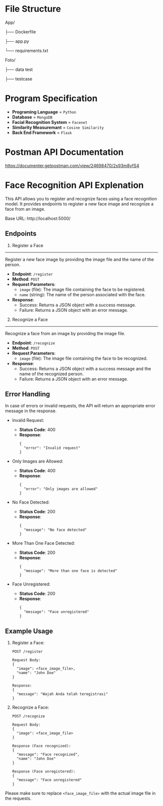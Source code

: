 File Structure
=====================
App/

├── Dockerfile

├── app.py

└── requirements.txt

Foto/

├── data test

├── testcase

Program Specification 
=====================
- **Programing Language** = `Python`
- **Database** = `MongoDB`
- **Facial Recognition System** = `Facenet`
- **Similarity Measuremant** = `Cosine Similarity`
- **Back End Framework** = `Flask`

Postman API Documentation 
=========================
https://documenter.getpostman.com/view/24698470/2s93m8yfS4

Face Recognition API Explenation  
================================

This API allows you to register and recognize faces using a face recognition model. It provides endpoints to register a new face image and recognize a face from an image.

Base URL: http://localhost:5000/

Endpoints
---------

1. Register a Face

---

Register a new face image by providing the image file and the name of the person.

- **Endpoint**: `/register`
- **Method**: `POST`
- **Request Parameters**:
  - `image` (file): The image file containing the face to be registered.
  - `name` (string): The name of the person associated with the face.
- **Response**:
  - Success: Returns a JSON object with a success message.
  - Failure: Returns a JSON object with an error message.

2. Recognize a Face

---

Recognize a face from an image by providing the image file.

- **Endpoint**: `/recognize`
- **Method**: `POST`
- **Request Parameters**:
  - `image` (file): The image file containing the face to be recognized.
- **Response**:
  - Success: Returns a JSON object with a success message and the name of the recognized person.
  - Failure: Returns a JSON object with an error message.

Error Handling
--------------

In case of errors or invalid requests, the API will return an appropriate error message in the response.

- Invalid Request:

  - **Status Code**: 400
  - **Response**:
    ```
    {
      "error": "Invalid request"
    }
    ```
- Only Images are Allowed:

  - **Status Code**: 400
  - **Response**:
    ```
    {
      "error": "Only images are allowed"
    }
    ```
- No Face Detected:

  - **Status Code**: 200
  - **Response**:
    ```
    {
      "message": "No face detected"
    }
    ```
- More Than One Face Detected:

  - **Status Code**: 200
  - **Response**:
    ```
    {
      "message": "More than one face is detected"
    }
    ```
- Face Unregistered:

  - **Status Code**: 200
  - **Response**:
    ```
    {
      "message": "Face unregistered"
    }
    ```

Example Usage
-------------

1. Register a Face:

   ```
   POST /register

   Request Body:
   {
     "image": <face_image_file>,
     "name": "John Doe"
   }

   Response:
   {
     "message": "Wajah Anda telah teregistrasi"
   }
   ```
2. Recognize a Face:

   ```
   POST /recognize

   Request Body:
   {
     "image": <face_image_file>
   }

   Response (Face recognized):
   {
     "message": "Face recognized",
     "name": "John Doe"
   }

   Response (Face unregistered):
   {
     "message": "Face unregistered"
   }
   ```

Please make sure to replace `<face_image_file>` with the actual image file in the requests.

